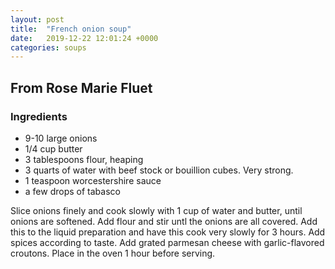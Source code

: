 ```yaml
---
layout: post
title:  "French onion soup"
date:   2019-12-22 12:01:24 +0000
categories: soups
---
```


## From Rose Marie Fluet
### Ingredients
* 9-10 large onions
* 1/4 cup butter
* 3 tablespoons flour, heaping
* 3 quarts of water with beef stock or bouillion cubes. Very strong.
* 1 teaspoon worcestershire sauce
* a few drops of tabasco


Slice onions finely and cook slowly with 1 cup of water and butter, until onions are softened. Add flour and stir untl the onions are all covered. Add this to the liquid preparation and have this cook very slowly for 3 hours. Add spices according to taste. Add grated parmesan cheese with garlic-flavored croutons. Place in the oven 1 hour before serving.
